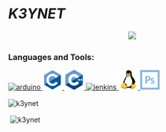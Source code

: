 #                                                                    *K3YNET*

<p align="center"><img src="https://i.imgur.com/TVdmm2k.gif"/></p>



<p align="left">
</p>

<h3 align="left">Languages and Tools:</h3>
<p align="left"> <a href="https://www.arduino.cc/" target="_blank" rel="noreferrer"> <img src="https://cdn.worldvectorlogo.com/logos/arduino-1.svg" alt="arduino" width="40" height="40"/> </a> <a href="https://www.cprogramming.com/" target="_blank" rel="noreferrer"> <img src="https://raw.githubusercontent.com/devicons/devicon/master/icons/c/c-original.svg" alt="c" width="40" height="40"/> </a> <a href="https://www.w3schools.com/cpp/" target="_blank" rel="noreferrer"> <img src="https://raw.githubusercontent.com/devicons/devicon/master/icons/cplusplus/cplusplus-original.svg" alt="cplusplus" width="40" height="40"/> </a> <a href="https://www.jenkins.io" target="_blank" rel="noreferrer"> <img src="https://www.vectorlogo.zone/logos/jenkins/jenkins-icon.svg" alt="jenkins" width="40" height="40"/> </a> <a href="https://www.linux.org/" target="_blank" rel="noreferrer"> <img src="https://raw.githubusercontent.com/devicons/devicon/master/icons/linux/linux-original.svg" alt="linux" width="40" height="40"/> </a> <a href="https://www.photoshop.com/en" target="_blank" rel="noreferrer"> <img src="https://raw.githubusercontent.com/devicons/devicon/master/icons/photoshop/photoshop-line.svg" alt="photoshop" width="40" height="40"/> <link rel="stylesheet" href="https://cdn.jsdelivr.net/gh/devicons/devicon@v2.15.1/devicon.min.css"> <link rel="stylesheet" href="https://cdn.jsdelivr.net/gh/devicons/devicon@v2.15.1/devicon.min.css"> <link rel="stylesheet" href="https://cdn.jsdelivr.net/gh/devicons/devicon@v2.15.1/devicon.min.css"> </a> </p>

<p><img align="center" src="https://github-readme-stats.vercel.app/api/top-langs?username=k3ynet&show_icons=true&locale=en&layout=compact" alt="k3ynet" /></p>

<p>&nbsp;<img align="center" src="https://github-readme-stats.vercel.app/api?username=k3ynet&show_icons=true&locale=en" alt="k3ynet" /></p>
